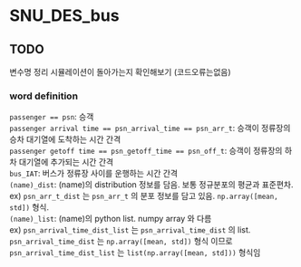 # SNU_DES_bus

## TODO
변수명 정리
시뮬레이션이 돌아가는지 확인해보기 (코드오류는없음)

### word definition

```passenger == psn```: 승객 <br/>
```passenger arrival time == psn_arrival_time == psn_arr_t```: 승객이 정류장의 승차 대기열에 도착하는 시간 간격 <br/>
```passenger getoff time == psn_getoff_time == psn_off_t```: 승객이 정류장의 하차 대기열에 추가되는 시간 간격 <br/>
```bus_IAT```: 버스가 정류장 사이를 운행하는 시간 간격 <br/>
```(name)_dist```: (name)의 distribution 정보를 담음. 보통 정규분포의 평균과 표준편차. <br/>
    ex) ```psn_arr_t_dist``` 는 ```psn_arr_t``` 의 분포 정보를 담고 있음. ```np.array([mean, std])``` 형식. <br/>
```(name)_list```: (name)의 python list. numpy array 와 다름 <br/>
    ex) ```psn_arrival_time_dist_list``` 는 ```psn_arrival_time_dist``` 의 list.
    ```psn_arrival_time_dist``` 는 ```np.array([mean, std])``` 형식 이므로
    ```psn_arrival_time_dist_list``` 는 ```list(np.array([mean, std]))``` 형식임
